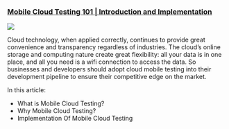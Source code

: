### [Mobile Cloud Testing 101 | Introduction and Implementation](https://www.katalon.com/resources-center/blog/mobile-cloud-testing/)

  <img src="https://d1h3p5fzmizjvp.cloudfront.net/wp-content/uploads/2020/10/What-is-Mobile-Cloud-Testing_Infographic.png">

Cloud technology, when applied correctly, continues to provide great convenience and transparency regardless of industries. The cloud’s online storage and computing nature create great flexibility: all your data is in one place, and all you need is a wifi connection to access the data. So businesses and developers should adopt cloud mobile testing into their development pipeline to ensure their competitive edge on the market. 

In this article:

* What is Mobile Cloud Testing?
* Why Mobile Cloud Testing?
* Implementation Of Mobile Cloud Testing
